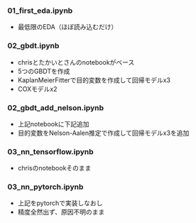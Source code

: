 ### 01_first_eda.ipynb
- 最低限のEDA（ほぼ読み込むだけ）

### 02_gbdt.ipynb
- chrisとたかいとさんのnotebookがベース
- 5つのGBDTを作成
- KaplanMeierFitterで目的変数を作成して回帰モデルx3
- COXモデルx2

### 02_gbdt_add_nelson.ipynb
- 上記notebookに下記追加
- 目的変数をNelson-Aalen推定で作成して回帰モデルx3を追加

### 03_nn_tensorflow.ipynb
- chrisのnotebookそのまま

### 03_nn_pytorch.ipynb
- 上記をpytorchで実装しなおし
- 精度全然出ず、原因不明のまま

